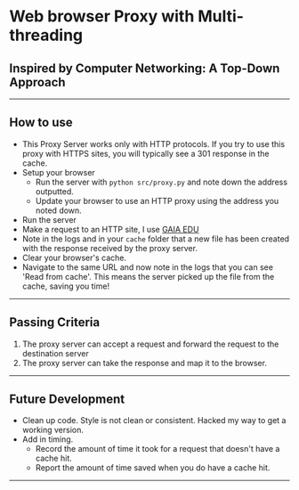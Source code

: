 # Web browser Proxy with Multi-threading

## Inspired by Computer Networking: A Top-Down Approach

---

## How to use

- This Proxy Server works only with HTTP protocols. If you
  try to use this proxy with HTTPS sites, you will typically
  see a 301 response in the cache.
- Setup your browser
  - Run the server with `python src/proxy.py` and note down the address outputted.
  - Update your browser to use an HTTP proxy using the address you noted down.
- Run the server
- Make a request to an HTTP site, I use [GAIA EDU](http://gaia.cs.umass.edu/wireshark-labs/HTTP-wireshark-file1.html)
- Note in the logs and in your `cache` folder that a new file has been created with the response received by the proxy server.
- Clear your browser's cache.
- Navigate to the same URL and now note in the logs that you can see 'Read from cache'. This means the server picked up the file from the cache, saving you time!

---

## Passing Criteria

1. The proxy server can accept a request and forward the request to the destination server
2. The proxy server can take the response and map it to the browser.

---

## Future Development

- Clean up code. Style is not clean or consistent. Hacked my way to get a working version.
- Add in timing.
  - Record the amount of time it took for a request that doesn't have a cache hit.
  - Report the amount of time saved when you do have a cache hit.

---

